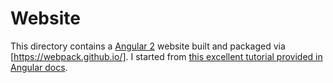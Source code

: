 Website
=======

This directory contains a [Angular 2](https://angular.io/) website built and packaged via [https://webpack.github.io/]. I started from [this excellent tutorial provided in Angular docs](https://angular.io/docs/ts/latest/guide/webpack.html).
